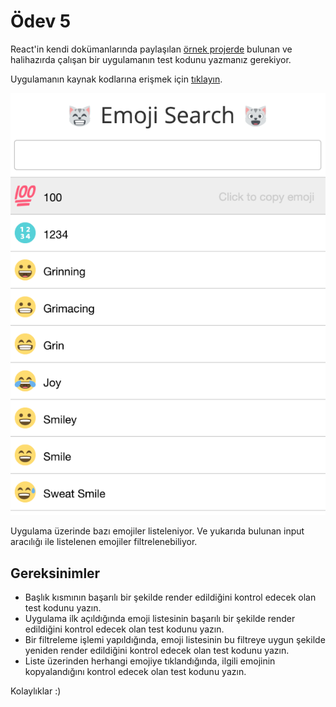 # Ödev 5

React'in kendi dokümanlarında paylaşılan [örnek projerde](https://tr.reactjs.org/community/examples.html) bulunan ve halihazırda çalışan bir uygulamanın test kodunu yazmanız gerekiyor.

Uygulamanın kaynak kodlarına erişmek için [tıklayın](https://github.com/ahfarmer/emoji-search).


![preview](https://raw.githubusercontent.com/Kodluyoruz/taskforce/main/react-patika/odev5/figures/preview.png)

Uygulama üzerinde bazı emojiler listeleniyor. Ve yukarıda bulunan input aracılığı ile listelenen emojiler filtrelenebiliyor.

## Gereksinimler
-  Başlık kısmının başarılı bir şekilde render edildiğini kontrol edecek olan test kodunu yazın.
-  Uygulama ilk açıldığında emoji listesinin başarılı bir şekilde render edildiğini kontrol edecek olan test kodunu yazın.
-  Bir filtreleme işlemi yapıldığında, emoji listesinin bu filtreye uygun şekilde yeniden render edildiğini kontrol edecek olan test kodunu yazın.
-  Liste üzerinden herhangi emojiye tıklandığında, ilgili emojinin kopyalandığını kontrol edecek olan test kodunu yazın.

Kolaylıklar :)
